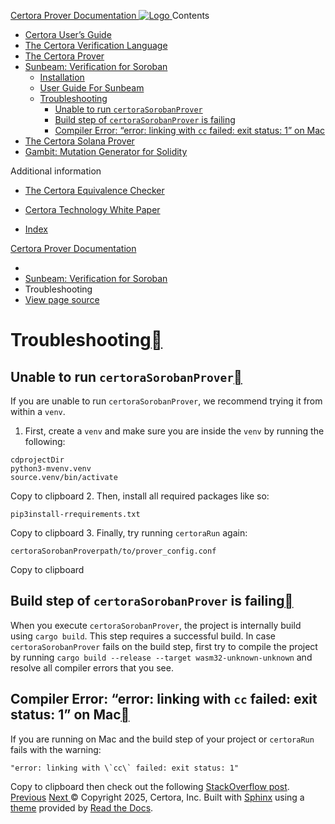 [ Certora Prover Documentation ![Logo](https://docs.certora.com/en/latest/_static/Certora_Logo_Black.svg) ](https://docs.certora.com/en/latest/index.html)
Contents
  * [Certora User’s Guide](https://docs.certora.com/en/latest/docs/user-guide/index.html)
  * [The Certora Verification Language](https://docs.certora.com/en/latest/docs/cvl/index.html)
  * [The Certora Prover](https://docs.certora.com/en/latest/docs/prover/index.html)
  * [Sunbeam: Verification for Soroban](https://docs.certora.com/en/latest/docs/sunbeam/index.html)
    * [Installation](https://docs.certora.com/en/latest/docs/sunbeam/installation.html)
    * [User Guide For Sunbeam](https://docs.certora.com/en/latest/docs/sunbeam/usage.html)
    * [Troubleshooting](https://docs.certora.com/en/latest/docs/sunbeam/troubleshooting.html)
      * [Unable to run `certoraSorobanProver`](https://docs.certora.com/en/latest/docs/sunbeam/troubleshooting.html#unable-to-run-certorasorobanprover)
      * [Build step of `certoraSorobanProver` is failing](https://docs.certora.com/en/latest/docs/sunbeam/troubleshooting.html#build-step-of-certorasorobanprover-is-failing)
      * [Compiler Error: “error: linking with `cc` failed: exit status: 1” on Mac](https://docs.certora.com/en/latest/docs/sunbeam/troubleshooting.html#compiler-error-error-linking-with-cc-failed-exit-status-1-on-mac)
  * [The Certora Solana Prover](https://docs.certora.com/en/latest/docs/solana/index.html)
  * [Gambit: Mutation Generator for Solidity](https://docs.certora.com/en/latest/docs/gambit/index.html)


Additional information
  * [The Certora Equivalence Checker](https://docs.certora.com/en/latest/docs/equiv-check/index.html)
  * [Certora Technology White Paper](https://docs.certora.com/en/latest/docs/whitepaper/index.html)


  * [Index](https://docs.certora.com/en/latest/genindex.html)


[Certora Prover Documentation](https://docs.certora.com/en/latest/index.html)
  * [](https://docs.certora.com/en/latest/index.html)
  * [Sunbeam: Verification for Soroban](https://docs.certora.com/en/latest/docs/sunbeam/index.html)
  * Troubleshooting
  * [ View page source](https://docs.certora.com/en/latest/_sources/docs/sunbeam/troubleshooting.rst.txt)


# Troubleshooting[](https://docs.certora.com/en/latest/docs/sunbeam/troubleshooting.html#troubleshooting "Link to this heading")
## Unable to run `certoraSorobanProver`[](https://docs.certora.com/en/latest/docs/sunbeam/troubleshooting.html#unable-to-run-certorasorobanprover "Link to this heading")
If you are unable to run `certoraSorobanProver`, we recommend trying it from within a `venv`.
  1. First, create a `venv` and make sure you are inside the `venv` by running the following:
```
cdprojectDir
python3-mvenv.venv
source.venv/bin/activate

```
Copy to clipboard
  2. Then, install all required packages like so:
```
pip3install-rrequirements.txt

```
Copy to clipboard
  3. Finally, try running `certoraRun` again:
```
certoraSorobanProverpath/to/prover_config.conf

```
Copy to clipboard


## Build step of `certoraSorobanProver` is failing[](https://docs.certora.com/en/latest/docs/sunbeam/troubleshooting.html#build-step-of-certorasorobanprover-is-failing "Link to this heading")
When you execute `certoraSorobanProver`, the project is internally build using `cargo build`. This step requires a successful build. In case `certoraSorobanProver` fails on the build step, first try to compile the project by running `cargo build --release --target wasm32-unknown-unknown` and resolve all compiler errors that you see.
## Compiler Error: “error: linking with `cc` failed: exit status: 1” on Mac[](https://docs.certora.com/en/latest/docs/sunbeam/troubleshooting.html#compiler-error-error-linking-with-cc-failed-exit-status-1-on-mac "Link to this heading")
If you are running on Mac and the build step of your project or `certoraRun` fails with the warning:
```
"error: linking with \`cc\` failed: exit status: 1"

```
Copy to clipboard
then check out the following [StackOverflow post](https://stackoverflow.com/questions/28124221/error-linking-with-cc-failed-exit-code-1).
[ Previous](https://docs.certora.com/en/latest/docs/sunbeam/usage.html "User Guide For Sunbeam") [Next ](https://docs.certora.com/en/latest/docs/solana/index.html "The Certora Solana Prover")
© Copyright 2025, Certora, Inc.
Built with [Sphinx](https://www.sphinx-doc.org/) using a [theme](https://github.com/readthedocs/sphinx_rtd_theme) provided by [Read the Docs](https://readthedocs.org). 
